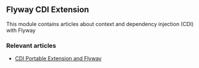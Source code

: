 ## Flyway CDI Extension

This module contains articles about context and dependency injection (CDI) with Flyway

### Relevant articles

- [CDI Portable Extension and Flyway](https://www.surya.com/cdi-portable-extension)
